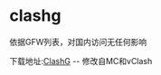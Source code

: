 # clashg
依据GFW列表，对国内访问无任何影响

下载地址:[ClashG](https://github.com/zhudan/clashg/blob/release/clashg.tar.gz?raw=true)
-- 修改自MC和vClash
